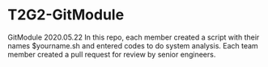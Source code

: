 # T2G2-GitModule
GitModule 2020.05.22
In this repo, each member created a script with their names $yourname.sh and entered codes to do system analysis. 
Each team member created a pull request for review by senior engineers.
